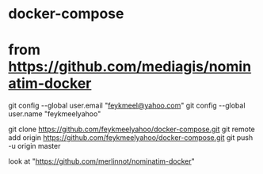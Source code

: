 # docker-compose
# from https://github.com/mediagis/nominatim-docker

git config --global user.email "feykmeel@yahoo.com"
git config --global user.name "feykmeelyahoo"

git clone https://github.com/feykmeelyahoo/docker-compose.git
git remote add origin https://github.com/feykmeelyahoo/docker-compose.git
git push -u origin master



look at "https://github.com/merlinnot/nominatim-docker"
